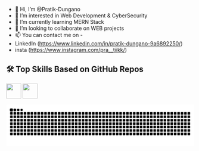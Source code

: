 - 👋 Hi, I’m @Pratik-Dungano
- 👀 I’m interested in Web Development & CyberSecurity
- 🌱 I’m currently learning MERN Stack
- 💞️ I’m looking to collaborate on WEB projects
- 📫 You can contact me on -
- LinkedIn (https://www.linkedin.com/in/pratik-dungano-9a6892250/)
- insta (https://www.instagram.com/pra__tiikk/)
## 🛠️ Top Skills Based on GitHub Repos

<p align='left'>
  <img src='https://cdn.jsdelivr.net/gh/devicons/devicon/icons/javascript/javascript-original.svg' width='40' height='40'/>
  <img src='https://cdn.jsdelivr.net/gh/devicons/devicon/icons/react/react-original.svg' width='40' height='40'/>
</p>

<p align="center">
  <picture>
    <source media="(prefers-color-scheme: dark)" srcset="https://raw.githubusercontent.com/Pratik-Dungano/Pratik-Dungano/output/github-contribution-grid-snake-dark.svg" />
    <img alt="snake gif" src="https://raw.githubusercontent.com/Pratik-Dungano/Pratik-Dungano/output/github-contribution-grid-snake.svg" />
  </picture>
</p>



